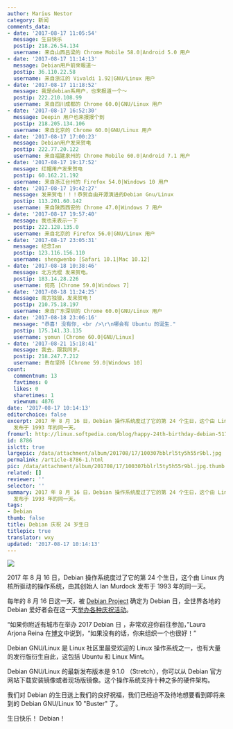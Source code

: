 ```yaml
---
author: Marius Nestor
category: 新闻
comments_data:
- date: '2017-08-17 11:05:54'
  message: 生日快乐
  postip: 218.26.54.134
  username: 来自山西吕梁的 Chrome Mobile 58.0|Android 5.0 用户
- date: '2017-08-17 11:14:13'
  message: Debian用戶前來報道～
  postip: 36.110.22.58
  username: 来自浙江的 Vivaldi 1.92|GNU/Linux 用户
- date: '2017-08-17 11:18:52'
  message: 我是debian系用户，也来报道一个～
  postip: 222.210.108.99
  username: 来自四川成都的 Chrome 60.0|GNU/Linux 用户
- date: '2017-08-17 16:52:30'
  message: Deepin 用户也来报报个到
  postip: 218.205.134.106
  username: 来自北京的 Chrome 60.0|GNU/Linux 用户
- date: '2017-08-17 17:00:23'
  message: Debian用户发来贺电
  postip: 222.77.20.122
  username: 来自福建泉州的 Chrome Mobile 60.0|Android 7.1 用户
- date: '2017-08-17 19:17:52'
  message: 红帽用户发来贺电
  postip: 60.162.21.192
  username: 来自浙江台州的 Firefox 54.0|Windows 10 用户
- date: '2017-08-17 19:42:27'
  message: 发来贺电！！！恭贺自由开源演进的Debian Gnu/Linux
  postip: 113.201.60.142
  username: 来自陕西西安的 Chrome 47.0|Windows 7 用户
- date: '2017-08-17 19:57:40'
  message: 我也来表示一下
  postip: 222.128.135.0
  username: 来自北京的 Firefox 56.0|GNU/Linux 用户
- date: '2017-08-17 23:05:31'
  message: 纪念Ian
  postip: 123.116.156.110
  username: shengwenbo [Safari 10.1|Mac 10.12]
- date: '2017-08-18 10:38:46'
  message: 北方光棍 发来贺电。
  postip: 183.14.28.226
  username: 何亮 [Chrome 59.0|Windows 7]
- date: '2017-08-18 11:24:25'
  message: 南方独狼，发来贺电！
  postip: 210.75.18.197
  username: 来自广东深圳的 Chrome 60.0|GNU/Linux 用户
- date: '2017-08-18 23:06:16'
  message: "恭喜! 没有你, <br />\r\n哪会有 Ubuntu 的诞生."
  postip: 175.141.33.135
  username: yomun [Chrome 60.0|GNU/Linux]
- date: '2017-08-21 15:18:41'
  message: 我去，跟我同岁。
  postip: 218.247.7.212
  username: 贵在坚持 [Chrome 59.0|Windows 10]
count:
  commentnum: 13
  favtimes: 0
  likes: 0
  sharetimes: 1
  viewnum: 4876
date: '2017-08-17 10:14:13'
editorchoice: false
excerpt: 2017 年 8 月 16 日，Debian 操作系统度过了它的第 24 个生日，这个由 Linux 内核所驱动的操作系统，由其创始人 Ian Murdock
  发布于 1993 年的同一天。
fromurl: http://linux.softpedia.com/blog/happy-24th-birthday-debian-517413.shtml
id: 8786
islctt: true
largepic: /data/attachment/album/201708/17/100307bblrl5ty5h55r9bl.jpg
permalink: /article-8786-1.html
pic: /data/attachment/album/201708/17/100307bblrl5ty5h55r9bl.jpg.thumb.jpg
related: []
reviewer: ''
selector: ''
summary: 2017 年 8 月 16 日，Debian 操作系统度过了它的第 24 个生日，这个由 Linux 内核所驱动的操作系统，由其创始人 Ian Murdock
  发布于 1993 年的同一天。
tags:
- Debian
thumb: false
title: Debian 庆祝 24 岁生日
titlepic: true
translator: wxy
updated: '2017-08-17 10:14:13'
---
```


**![](/data/attachment/album/201708/17/100307bblrl5ty5h55r9bl.jpg)**


2017 年 8 月 16 日，Debian 操作系统度过了它的第 24 个生日，这个由 Linux 内核所驱动的操作系统，由其创始人 Ian Murdock 发布于 1993 年的同一天。


每年的 8 月 16 日这一天，被 [Debian Project](https://www.debian.org/) 确定为 Debian 日，全世界各地的 Debian 爱好者会在这一天[举办各种庆祝活动](https://wiki.debian.org/DebianDay/2017)。


“如果你附近有城市在举办 2017 Debian 日 ，非常欢迎你前往参加，”Laura Arjona Reina 在[博文](https://bits.debian.org/2017/08/debian-turns-24.html)中说到，“如果没有的话，你来组织一个也很好！”


Debian GNU/Linux 是 Linux 社区里最受欢迎的 Linux 操作系统之一，也有大量的发行版衍生自此，这包括 Ubuntu 和 Linux Mint。


Debian GNU/Linux 的最新发布版本是 9.1.0 （Stretch），你可以从 Debian 官方网站下载安装镜像或者现场版镜像。这个操作系统支持十种之多的硬件架构。


我们对 Debian 的生日送上我们的良好祝福，我们已经迫不及待地想要看到即将来到的 Debian GNU/Linux 10 "Buster" 了。


生日快乐！ Debian！